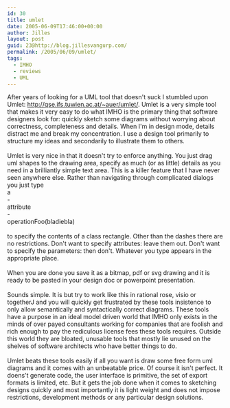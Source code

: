 ```yaml
---
id: 30
title: umlet
date: 2005-06-09T17:46:00+00:00
author: Jilles
layout: post
guid: 23@http://blog.jillesvangurp.com/
permalink: /2005/06/09/umlet/
tags:
  - IMHO
  - reviews
  - UML
---
```

 After years of looking for a UML tool that doesn't suck I stumbled upon Umlet: <a href="http://qse.ifs.tuwien.ac.at/~auer/umlet/"  title="umlet" target='_blank'>http://qse.ifs.tuwien.ac.at/~auer/umlet/</a>. Umlet is a very simple tool that makes it very easy to do what IMHO is the primary thing that software designers look for: quickly sketch some diagrams without worrying about correctness, completeness and details. When I'm in design mode, details distract me and break my concentration. I use a design tool primarily to structure my ideas and secondarily to illustrate them to others. <br />
<br />
Umlet is very nice in that it doesn't try to enforce anything. You just drag uml shapes to the drawing area, specify as much (or as little) details as you need in a brilliantly simple text area. This is a killer feature that I have never seen anywhere else. Rather than navigating through complicated dialogs you just type<br />
a<br />
-<br />
attribute<br />
-<br />
operationFoo(bladiebla)<br />
<br />
to specify the contents of a class rectangle. Other than the dashes there are no restrictions. Don't want to specify attributes: leave them out. Don't want to specify the parameters: then don't. Whatever you type appears in the appropriate place. <br />
<br />
When you are done you save it as a bitmap, pdf or svg drawing and it is ready to be pasted in your design doc or powerpoint presentation. <br />
<br />
Sounds simple. It is but try to work like this in rational rose, visio or togetherJ and you will quickly get frustrated by these tools insistence to only allow semantically and syntactically correct diagrams. These tools have a purpose in an ideal model driven world that IMHO only exists in the minds of over payed consultants working for companies that are foolish and rich enough to pay the rediculous license fees these tools requires. Outside this world they are bloated, unusable tools that mostly lie unused on the shelves of software architects who have better things to do.<br />
<br />
Umlet beats these tools easily if all you want is draw some free form uml diagrams and it comes with an unbeatable price. Of course it isn't perfect. It doens't generate code, the user interface is primitive, the set of export formats is limited, etc. But it gets the job done when it comes to sketching designs quickly and most importantly it is light weight and does not impose restrictions, development methods or any particular design solutions. 